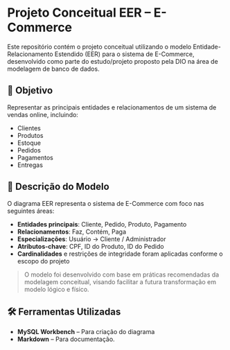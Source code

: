 # Projeto Conceitual EER – E-Commerce

Este repositório contém o projeto conceitual utilizando o modelo Entidade-Relacionamento Estendido (EER) para o sistema de E-Commerce, desenvolvido como parte do estudo/projeto proposto pela DIO na área de modelagem de banco de dados.

## 📌 Objetivo

Representar as principais entidades e relacionamentos de um sistema de vendas online, incluindo:
- Clientes
- Produtos
- Estoque
- Pedidos
- Pagamentos
- Entregas

## 🧩 Descrição do Modelo

O diagrama EER representa o sistema de E-Commerce com foco nas seguintes áreas:

- **Entidades principais**: Cliente, Pedido, Produto, Pagamento
- **Relacionamentos**: Faz, Contém, Paga
- **Especializações**: Usuário → Cliente / Administrador
- **Atributos-chave**: CPF, ID do Produto, ID do Pedido
- **Cardinalidades** e restrições de integridade foram aplicadas conforme o escopo do projeto

> O modelo foi desenvolvido com base em práticas recomendadas da modelagem conceitual, visando facilitar a futura transformação em modelo lógico e físico.
 
 ## 🛠 Ferramentas Utilizadas

- **MySQL Workbench** – Para criação do diagrama
- **Markdown** – Para documentação.
